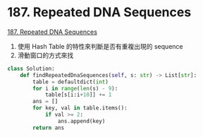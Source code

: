 # 187. Repeated DNA Sequences

[187. Repeated DNA Sequences](https://leetcode.com/problems/repeated-dna-sequences/)

1. 使用 Hash Table 的特性來判斷是否有重複出現的 sequence
2. 滑動窗口的方式來找

```python
class Solution:
    def findRepeatedDnaSequences(self, s: str) -> List[str]:
        table = defaultdict(int)
        for i in range(len(s) - 9):
            table[s[i:i+10]] += 1
        ans = []
        for key, val in table.items():
            if val >= 2:
                ans.append(key)
        return ans
```

